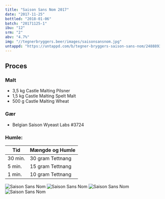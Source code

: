 ```yaml
---
title: "Saison Sans Nom 2017"
date: "2017-11-25"
bottled: "2018-01-06"
batch: "20171125-1"
ibu: "12"
srm: "2"
abv: "4.7%"
img: "//tegnerbryggers.beer/images/saisonsansnom.jpg"
untappd: "https://untappd.com/b/tegner-bryggers-saison-sans-nom/2488893"
---
```


## Proces

### Malt

* 3,5 kg Castle Malting Pilsner
* 1,5 kg Castle Malting Spelt Malt
* 500 g Castle Malting Wheat

### Gær

* Belgian Saison Wyeast Labs #3724

### Humle:

| Tid     | Mængde og Humle  |
| ------- | ---------------- |
| 30 min. | 30 gram Tettnang |
| 5 min.  | 15 gram Tettnang |
| 1 min.  | 10 gram Tettnang |

![Saison Sans Nom](//tegnerbryggers.beer/images/20180127_100634.jpg)
![Saison Sans Nom](//tegnerbryggers.beer/images/20180127_173612.jpg)
![Saison Sans Nom](//tegnerbryggers.beer/images/20180211_200949.jpg)
![Saison Sans Nom](//tegnerbryggers.beer/images/20180211_200939.jpg)
